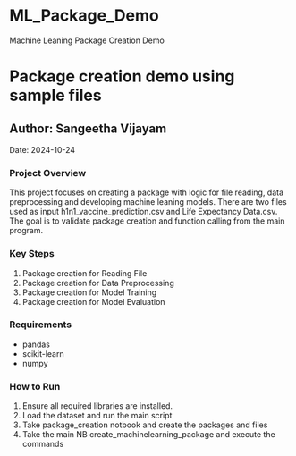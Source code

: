 # ML_Package_Demo
Machine Leaning Package Creation Demo

# Package creation demo using sample files

## Author: Sangeetha Vijayam
Date: 2024-10-24

### Project Overview
This project focuses on creating a package with logic for file reading, data preprocessing and developing machine leaning models. There are two files used as input h1n1_vaccine_prediction.csv and Life Expectancy Data.csv. The goal is to validate package creation and function calling from the main program.

### Key Steps
1. Package creation for Reading File
2. Package creation for Data Preprocessing
3. Package creation for Model Training
4. Package creation for Model Evaluation

### Requirements
- pandas
- scikit-learn
- numpy

### How to Run
1. Ensure all required libraries are installed.
2. Load the dataset and run the main script
3. Take package_creation notbook and create the packages and files
4. Take the main NB create_machinelearning_package and execute the commands

